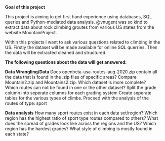 **Goal of this project**

This project is aiming to get first hand experience using databases, SQL queries and Python-mediated data analysis.
@vnugent was so kind to extract data about rock climbing groutes from various US states from the website MountainProject.

Within this projects I want to ask various questions related to climbing in the US. 
Firstly the dataset will be made available for online SQL querries. Then the data will be extracted cleaned and structured.

**The following questions about the data will get answered:**

**Data Wrangling/Data**
Does openbeta-usa-routes-aug-2020.zip contain all the data that is found in the .zip files of specific areas?
Compare Mountain2.zip and Mountains2.zip. Which dataset is more complete?  
Which routes can not be found in one or the other dataset?
Split the grade column into seperate columns for each grading system
Create seperate tables for the various types of climbs. 
Proceed with the analysis of the routes of type: sport

**Data analysis**
How many sport routes exist in each data set/region?
Which region has the highest ratio of sport type routes compared to others?
What does the spread of grades look like across the regions and the US?
Which region has the hardest grades?
What style of climbing is mostly found in each state?
